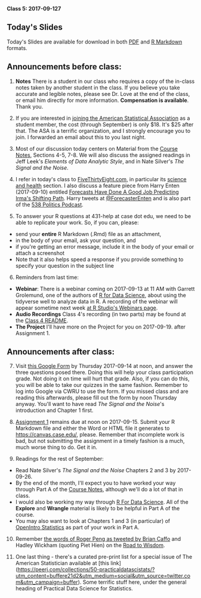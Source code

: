 **Class 5: 2017-09-127**

## Today's Slides

Today's Slides are available for download in both [PDF](https://github.com/THOMASELOVE/431slides/blob/master/class_05/431_2017_class-05-slides.pdf) and [R Markdown](https://github.com/THOMASELOVE/431slides/blob/master/class_05/431_2017_class-05-slides.Rmd) formats.

## Announcements before class:

1. **Notes** There is a student in our class who requires a copy of the in-class notes taken by another student in the class. If you believe you take accurate and legible notes, please see Dr. Love at the end of the class, or email him directly for more information. **Compensation is available**. Thank you.

2. If you are interested in [joining the American Statistical Association](https://www.amstat.org/ASA/JoinRenew/JoinMemberType.aspx?membertype=IREG&utm_source=informz&utm_medium=email&utm_campaign=asa&_zs=XgXOe1&_zl=hsKA4) as a student member, the cost (through September) is only $18. It's $25 after that. The ASA is a terrific organization, and I strongly encourage you to join. I forwarded an email about this to you last night.

3. Most of our discussion today centers on Material from the [Course Notes](https://thomaselove.github.io/431notes/), Sections 4-5, 7-8. We will also discuss the assigned readings in Jeff Leek's *Elements of Data Analytic Style*, and in Nate Silver's *The Signal and the Noise*.

4. I refer in today's class to [FiveThirtyEight.com](http://fivethirtyeight.com/), in particular its [science and health](https://fivethirtyeight.com/science/) section. I also discuss a feature piece from Harry Enten (2017-09-10) entitled [Forecasts Have Done A Good Job Predicting Irma's Shifting Path](https://fivethirtyeight.com/features/forecasts-have-done-a-good-job-predicting-irmas-shifting-path/). Harry tweets at [@ForecasterEnten](https://twitter.com/ForecasterEnten) and is also part of the [538 Politics Podcast](https://fivethirtyeight.com/tag/politics-podcast/).

5. To answer your R questions at 431-help at case dot edu, we need to be able to replicate your work. So, if you can, please:

  - send your **entire** R Markdown (.Rmd) file as an attachment,
  - in the body of your email, ask your question, and
  - if you're getting an error message, include it in the body of your email or attach a screenshot
  - Note that it also helps speed a response if you provide something to specify your question in the subject line

6. Reminders from last time:

  - **Webinar**: There is a webinar coming on 2017-09-13 at 11 AM with Garrett Grolemund, one of the authors of [R for Data Science](http://r4ds.had.co.nz/), about using the tidyverse well to analyze data in R. A recording of the webinar will appear sometime next week [at R Studio's Webinars page](https://www.rstudio.com/resources/webinars/).
  - **Audio Recordings** Class 4's recording (in two parts) may be found at the [Class 4 README](https://github.com/THOMASELOVE/431slides/tree/master/class_04).
  - **The Project** I'll have more on the Project for you on 2017-09-19. after Assignment 1.

## Announcements after class:

7. Visit [this Google Form](https://goo.gl/forms/U3a9r3qNRI5XPNQg2) by Thursday 2017-09-14 at noon, and answer the three questions posed there. Doing this will help your class participation grade. Not doing it on time will hurt that grade. Also, if you can do this, you will be able to take our quizzes in the same fashion. Remember to log into Google via CWRU to use the form. If you missed class and are reading this afterwards, please fill out the form by noon Thursday anyway. You'll want to have read *The Signal and the Noise*'s introduction and Chapter 1 first. 

8. [Assignment 1](https://github.com/THOMASELOVE/431homework/blob/master/431-2017_assignment-1.md) remains due at noon on 2017-09-15. Submit your R Markdown file and either the Word or HTML file it generates to https://canvas.case.edu/, please. Remember that incomplete work is bad, but not submitting the assignment in a timely fashion is a much, much worse thing to do. Get it in.

9. Readings for the rest of September:

- Read Nate Silver's *The Signal and the Noise* Chapters 2 and 3 by 2017-09-26.
- By the end of the month, I'll expect you to have worked your way through Part A of the [Course Notes](https://thomaselove.github.io/431notes/), although we'll do a lot of that in class.
- I would also be working my way through [R For Data Science](http://r4ds.had.co.nz/). All of the **Explore** and **Wrangle** material is likely to be helpful in Part A of the course.
- You may also want to look at Chapters 1 and 3 (in particular) of [OpenIntro Statistics](https://www.openintro.org/stat/textbook.php) as part of your work in Part A.

10. Remember [the words of Roger Peng as tweeted by Brian Caffo](https://twitter.com/bcaffo/status/859864563218620420) and Hadley Wickham (quoting Piet Hien) on the [Road to Wisdom](https://twitter.com/hadleywickham/status/878267930651140097).

11. One last thing - there's a curated pre-print list for a special issue of The American Statistician available at [this link] (https://peerj.com/collections/50-practicaldatascistats/?utm_content=buffere21d2&utm_medium=social&utm_source=twitter.com&utm_campaign=buffer). Some terrific stuff here, under the general heading of Practical Data Science for Statistics.
